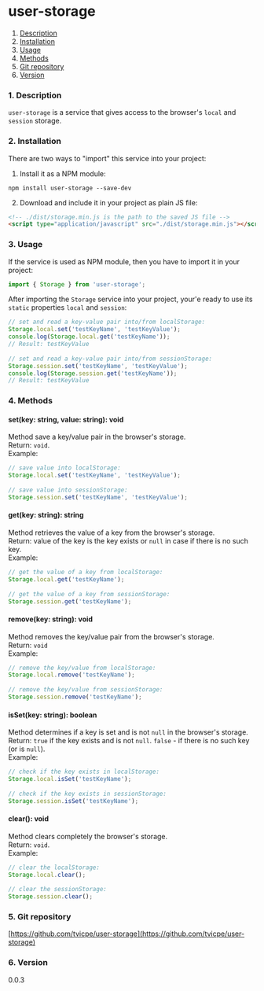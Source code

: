 user-storage
=====
1. [Description](#description)
2. [Installation](#installation)
3. [Usage](#usage)
4. [Methods](#methods)
5. [Git repository](#git)
6. [Version](#version)

### <a name="description"></a>1. Description
`user-storage` is a service that gives access to the browser's `local` and `session` storage.
  
### <a name="installation"></a>2. Installation
There are two ways to "import" this service into your project:
1. Install it as a NPM module:
```
npm install user-storage --save-dev
```
  
2. Download and include it in your project as plain JS file:
```html
<!-- ./dist/storage.min.js is the path to the saved JS file -->
<script type="application/javascript" src="./dist/storage.min.js"></script>
```
  
### <a name="usage"></a>3. Usage
If the service is used as NPM module, then you have to import it in your project:
```typescript
import { Storage } from 'user-storage';
```
  
After importing the `Storage` service into your project, your'e ready to use 
its `static` properties `local` and `session`:
```javascript
// set and read a key-value pair into/from localStorage:  
Storage.local.set('testKeyName', 'testKeyValue');  
console.log(Storage.local.get('testKeyName'));  
// Result: testKeyValue  
  
// set and read a key-value pair into/from sessionStorage:  
Storage.session.set('testKeyName', 'testKeyValue');  
console.log(Storage.session.get('testKeyName'));  
// Result: testKeyValue  
```

### <a name="methods"></a>4. Methods  
#### set(key: string, value: string): void  
Method save a key/value pair in the browser's storage.  
Return: `void`.  
Example:
```javascript
// save value into localStorage:  
Storage.local.set('testKeyName', 'testKeyValue');  
  
// save value into sessionStorage:  
Storage.session.set('testKeyName', 'testKeyValue');  
```

#### get(key: string): string  
Method retrieves the value of a key from the browser's storage.  
Return: value of the key is the key exists or `null` in case if there is no such key.  
Example:
```javascript
// get the value of a key from localStorage:  
Storage.local.get('testKeyName');  
  
// get the value of a key from sessionStorage:  
Storage.session.get('testKeyName');  
```

#### remove(key: string): void  
Method removes the key/value pair from the browser's storage.  
Return: `void`  
Example:
```javascript
// remove the key/value from localStorage:  
Storage.local.remove('testKeyName');  
  
// remove the key/value from sessionStorage:  
Storage.session.remove('testKeyName');  
```

#### isSet(key: string): boolean  
Method determines if a key is set and is not `null` in the browser's storage.  
Return: `true` if the key exists and is not `null`. `false` - if there is no such key (or is `null`).  
Example:
```javascript
// check if the key exists in localStorage:  
Storage.local.isSet('testKeyName');  
  
// check if the key exists in sessionStorage:  
Storage.session.isSet('testKeyName');  
```

#### clear(): void  
Method clears completely the browser's storage.  
Return: `void`.  
Example:
```javascript
// clear the localStorage:  
Storage.local.clear();  
  
// clear the sessionStorage:  
Storage.session.clear();  
```
  
### <a name="git"></a>5. Git repository
[https://github.com/tvicpe/user-storage](https://github.com/tvicpe/user-storage)

### <a name="version"></a>6. Version
0.0.3